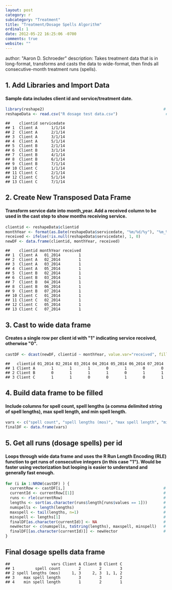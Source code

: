 ```yaml
---
layout: post
category: r
subcategory: "Treatment"
title: "Treatment/Dosage Spells Algorithm"
ordinal: 1
date: 2012-05-22 16:25:06 -0700
comments: true
website: ""
---
```

<!--break-->

author: "Aaron D. Schroeder"
description: Takes treatment data that is in long-format, transforms and casts the data to wide-format, then finds all consecutive-month treatment runs (spells).

## 1. Add Libraries and Import Data

#### Sample data includes client id and service/treatment date.

```r
library(reshape2)                                                    # Load reshape2 library
reshapeData <- read.csv("R dosage test data.csv")                     # Import csv data
```

```
##    clientid servicedate
## 1  Client A      1/1/14
## 2  Client A      2/1/14
## 3  Client A      3/1/14
## 4  Client A      5/1/14
## 5  Client B      2/1/14
## 6  Client B      3/1/14
## 7  Client B      4/1/14
## 8  Client B      6/1/14
## 9  Client B      7/1/14
## 10 Client C      1/1/14
## 11 Client C      2/1/14
## 12 Client C      5/1/14
## 13 Client C      7/1/14
```

## 2. Create New Transposed Data Frame

#### Transform service date into month_year. Add a received column to be used in the cast step to show months receiving service.

```r
clientid <- reshapeData$clientid                                       # Create vectors for new df
monthYear <- format(as.Date(reshapeData$servicedate, "%m/%d/%y"), "%m_%Y")
received <- ifelse(!is.null(reshapeData$servicedate), 1, 0)
newDF <- data.frame(clientid, monthYear, received)                           # Create data frame
```

```
##    clientid monthYear received
## 1  Client A   01_2014        1
## 2  Client A   02_2014        1
## 3  Client A   03_2014        1
## 4  Client A   05_2014        1
## 5  Client B   02_2014        1
## 6  Client B   03_2014        1
## 7  Client B   04_2014        1
## 8  Client B   06_2014        1
## 9  Client B   07_2014        1
## 10 Client C   01_2014        1
## 11 Client C   02_2014        1
## 12 Client C   05_2014        1
## 13 Client C   07_2014        1
```

## 3. Cast to wide data frame

#### Creates a single row per client id with "1" indicating service received, otherwise "0".

```r
castDF <- dcast(newDF, clientid ~ monthYear, value.var="received", fill="0") # Reshape df with dcast
```

```
##   clientid 01_2014 02_2014 03_2014 04_2014 05_2014 06_2014 07_2014
## 1 Client A       1       1       1       0       1       0       0
## 2 Client B       0       1       1       1       0       1       1
## 3 Client C       1       1       0       0       1       0       1
```

## 4. Build data frame to be filled

#### Include columns for spell count, spell lengths (a comma delimited string of spell lengths), max spell length, and min spell length.

```r
vars <- c("spell count", "spell lengths (mos)", "max spell length", "min spell length")                                    # Build vector (column)
finalDF <- data.frame(vars)                                            # Add vector (column) to df
```

## 5. Get all runs (dosage spells) per id

#### Loops through wide data frame and uses the R Run Length Encoding (RLE) function to get runs of consecutive integers (in this case "1"). Would be faster using vectorization but looping is easier to understand and generally fast enough.

```r
for (i in 1:NROW(castDF) ) {
  currentRow <- castDF[i,]                                           # Get row i from wide data frame
  currentId <- currentRow[[1]]                                       # Get client id from row i
  runs <- rle(currentRow)                                            # Use RLE to get run lengths
  lengths <- sort(as.character(runs$length[runs$values == 1]))       # Get and sort runs with value 1
  numspells <- length(lengths)                                       # Length of vector
  maxspell <- tail(lengths, n=1)                                     # Last item in vector
  minspell <- lengths[1]                                             # First item in vector
  finalDF[as.character(currentId)] <- NA                             # Create new df column
  newVector <- c(numspells, toString(lengths), maxspell, minspell)   # Create new values vector
  finalDF[[as.character(currentId)]] <- newVector                    # Add vector to finalDF
}
```

## Final dosage spells data frame

```
##                  vars Client A Client B Client C
## 1         spell count        2        2        3
## 2 spell lengths (mos)     1, 3     2, 3  1, 1, 2
## 3    max spell length        3        3        2
## 4    min spell length        1        2        1
```
